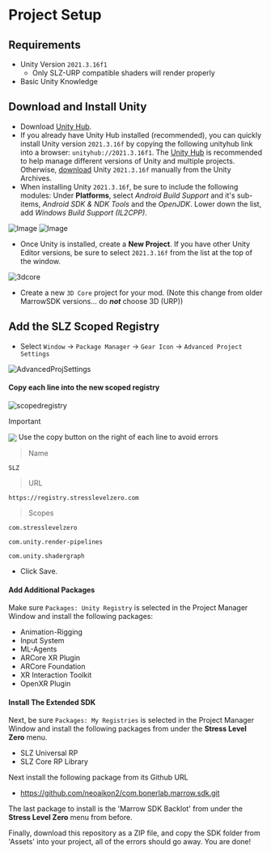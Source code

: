 # Project Setup

Requirements
---
* Unity Version `2021.3.16f1`
  * Only SLZ-URP compatible shaders will render properly
* Basic Unity Knowledge

## Download and Install Unity

- Download [Unity Hub](https://unity.com/download). 
- If you already have Unity Hub installed (recommended), you can quickly install Unity version `2021.3.16f` by copying the following unityhub link into a browser: `unityhub://2021.3.16f1`.  The [Unity Hub](https://unity3d.com/get-unity/download) is recommended to help manage different versions of Unity and multiple projects.  Otherwise, [download](https://unity3d.com/get-unity/download/archive) Unity `2021.3.16f` manually from the Unity Archives. 
- When installing Unity `2021.3.16f`, be sure to include the following modules: Under <b>Platforms</b>, select *Android Build Support* and it's sub-items, *Android SDK & NDK Tools* and the *OpenJDK*.  Lower down the list, add *Windows Build Support (IL2CPP)*.

![Image](https://github.com/StressLevelZero/MarrowSDK/tree/main/Docs/Images/UnityProjectModules/android_platform.png) ![Image](https://github.com/StressLevelZero/MarrowSDK/tree/main/Docs/Images/UnityProjectModules/windows_platform.png)

- Once Unity is installed, create a <b>New Project</b>.  If you have other Unity Editor versions, be sure to select `2021.3.16f` from the list at the top of the window. 

![3dcore](https://github.com/StressLevelZero/MarrowSDK/tree/main/Docs/Images/UnityProjectModules/hub3dcore_install.png)
- Create a new `3D Core` project for your mod. (Note this change from older MarrowSDK versions... do <i><b>not</b></i> choose 3D (URP))  

## Add the SLZ Scoped Registry

- Select `Window` → `Package Manager` → `Gear Icon` → `Advanced Project Settings`

![AdvancedProjSettings](https://github.com/StressLevelZero/MarrowSDK/tree/main/Docs/Images/UnityProjectModules/add_scoped_registry.gif)

#### Copy each line into the new scoped registry

![scopedregistry](https://github.com/StressLevelZero/MarrowSDK/tree/main/Docs/Images/UnityProjectModules/scoped_registry_copypaste.gif)

> [!IMPORTANT]
> <img align="center" src="https://github.com/StressLevelZero/MarrowSDK/tree/main/Docs/Images/UnityProjectModules/important_copy.gif" /> Use the copy button on the right of each line to avoid errors

> Name 
```
SLZ
```
> URL
```
https://registry.stresslevelzero.com
```
> Scopes
```
com.stresslevelzero
```
```
com.unity.render-pipelines
```
```
com.unity.shadergraph
```
- Click Save.

#### Add Additional Packages

Make sure `Packages: Unity Registry` is selected in the Project Manager Window and install the following packages:
* Animation-Rigging
* Input System
* ML-Agents
* ARCore XR Plugin
* ARCore Foundation
* XR Interaction Toolkit
* OpenXR Plugin

#### Install The Extended SDK

Next, be sure `Packages: My Registries` is selected in the Project Manager Window and install the following packages from under the <b>Stress Level Zero</b> menu.

* SLZ Universal RP
* SLZ Core RP Library

Next install the following package from its Github URL

* https://github.com/neoaikon2/com.bonerlab.marrow.sdk.git

The last package to install is the 'Marrow SDK Backlot' from under the <b>Stress Level Zero</b> menu from before.

Finally, download this repository as a ZIP file, and copy the SDK folder from 'Assets' into your project, all of the errors should go away. You are done!